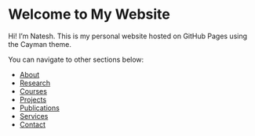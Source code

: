 # Welcome to My Website

Hi! I’m Natesh. This is my personal website hosted on GitHub Pages using the Cayman theme.

You can navigate to other sections below:

- [About](about.md)
- [Research](Research.md)
- [Courses](Courses.md)
- [Projects](Projects.md)
- [Publications](Publications.md)
- [Services](Services.md)
- [Contact](contact.md)
